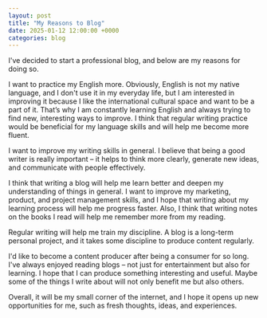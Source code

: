 ```yaml
---
layout: post
title: "My Reasons to Blog"
date: 2025-01-12 12:00:00 +0000
categories: blog
---
```


I've decided to start a professional blog, and below are my reasons for doing so.

I want to practice my English more. Obviously, English is not my native language, and I don't use it in my everyday life, but I am interested in improving it because I like the international cultural space and want to be a part of it. That’s why I am constantly learning English and always trying to find new, interesting ways to improve. I think that regular writing practice would be beneficial for my language skills and will help me become more fluent.

I want to improve my writing skills in general. I believe that being a good writer is really important – it helps to think more clearly, generate new ideas, and communicate with people effectively.

I think that writing a blog will help me learn better and deepen my understanding of things in general. I want to improve my marketing, product, and project management skills, and I hope that writing about my learning process will help me progress faster. Also, I think that writing notes on the books I read will help me remember more from my reading.

Regular writing will help me train my discipline. A blog is a long-term personal project, and it takes some discipline to produce content regularly.

I'd like to become a content producer after being a consumer for so long. I've always enjoyed reading blogs – not just for entertainment but also for learning. I hope that I can produce something interesting and useful. Maybe some of the things I write about will not only benefit me but also others.

Overall, it will be my small corner of the internet, and I hope it opens up new opportunities for me, such as fresh thoughts, ideas, and experiences.